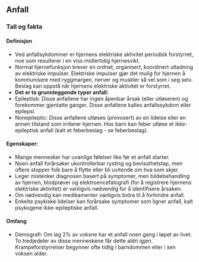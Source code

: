 ## Anfall
### Tall og fakta

#### Definisjon
- Ved anfallsykdommer er hjernens elektriske aktivitet periodisk forstyrret, noe som resulterer i en viss midlertidig hjernesvikt.
- Normal hjernefunksjon krever en ordnet, organisert, koordinert utladning av elektriske impulser. Elektriske impulser gjør det mulig for hjernen å kommunisere med ryggmargen, nerver og muskler så vel som i seg selv. Beslag kan oppstå når hjernens elektriske aktivitet er forstyrret.
- **Det er to grunnleggende typer anfall:**
- Epileptisk: Disse anfallene har ingen åpenbar årsak (eller utløseren) og forekommer gjentatte ganger. Disse anfallene kalles anfallssykdom eller epilepsi.
- Nonepileptic: Disse anfallene utløses (provosert) av en lidelse eller en annen tilstand som irriterer hjernen. Hos barn kan feber utløse et ikke-epileptisk anfall (kalt et feberbeslag - se feberbeslag).

#### Egenskaper:
- Mange mennesker har uvanlige følelser like før et anfall starter.
- Noen anfall forårsaker ukontrollerbar rysting og bevissthetstap, men oftere stopper folk bare å flytte eller bli uvitende om hva som skjer.
- Leger mistenker diagnosen basert på symptomer, men bildebehandling av hjernen, blodprøver og elektroencefalografi (for å registrere hjernens elektriske aktivitet) er vanligvis nødvendig for å identifisere årsaken.
- Om nødvendig kan medikamenter vanligvis bidra til å forhindre anfall.
- Enkelte psykiske lidelser kan forårsake symptomer som ligner anfall, kalt psykogene ikke-epileptiske anfall.

#### Omfang
- Demografi: Om lag 2% av voksne har et anfall noen gang i løpet av livet. To tredjedeler av disse menneskene får dette aldri igjen. Krampeforstyrrelser begynner ofte tidlig i barndommen eller i sen voksen alder.